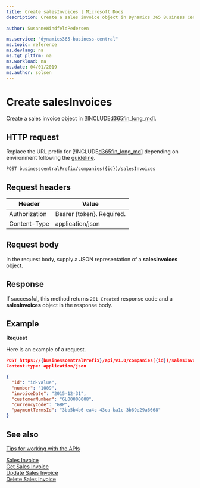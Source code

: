 ```yaml
---
title: Create salesInvoices | Microsoft Docs
description: Create a sales invoice object in Dynamics 365 Business Central. 
 
author: SusanneWindfeldPedersen

ms.service: "dynamics365-business-central"
ms.topic: reference
ms.devlang: na
ms.tgt_pltfrm: na
ms.workload: na
ms.date: 04/01/2019
ms.author: solsen
---
```


# Create salesInvoices
Create a sales invoice object in [!INCLUDE[d365fin_long_md](../../includes/d365fin_long_md.md)].

## HTTP request
Replace the URL prefix for [!INCLUDE[d365fin_long_md](../../includes/d365fin_long_md.md)] depending on environment following the [guideline](../../v1.0/endpoints-apis-for-dynamics.md).

```
POST businesscentralPrefix/companies({id})/salesInvoices
```

## Request headers

|Header         |Value                     |
|---------------|--------------------------|
|Authorization  |Bearer {token}. Required. |
|Content-Type   |application/json          |

## Request body
In the request body, supply a JSON representation of a **salesInvoices** object.

## Response
If successful, this method returns ```201 Created``` response code and a **salesInvoices** object in the response body.

## Example

**Request**

Here is an example of a request.

```json
POST https://{businesscentralPrefix}/api/v1.0/companies({id})/salesInvoices
Content-type: application/json

{
  "id": "id-value",
  "number": "1009",
  "invoiceDate": "2015-12-31",
  "customerNumber": "GL00000008",
  "currencyCode": "GBP",
  "paymentTermsId": "3bb5b4b6-ea4c-43ca-ba1c-3b69e29a6668"
}
```

## See also
[Tips for working with the APIs](/dynamics365/business-central/dev-itpro/developer/devenv-connect-apps-tips)  

[Sales Invoice](../resources/dynamics_salesinvoice.md)  
[Get Sales Invoice](../api/dynamics_salesinvoice_get.md)  
[Update Sales Invoice](../api/dynamics_salesinvoice_update.md)  
[Delete Sales Invoice](../api/dynamics_salesinvoice_delete.md)  